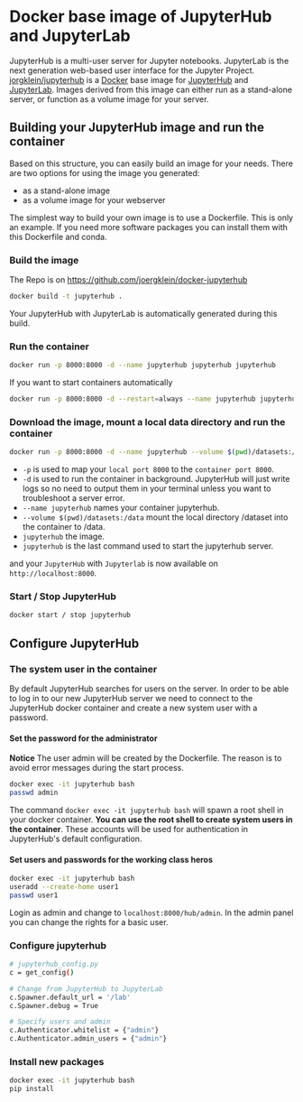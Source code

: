 # Docker base image of JupyterHub and JupyterLab

JupyterHub is a multi-user server for Jupyter notebooks. JupyterLab is the next
generation web-based user interface for the Jupyter Project.
[jorgklein/jupyterhub][1] is a [Docker][2] base image for [JupyterHub][3] and
[JupyterLab][4]. Images derived from this image can either run as a stand-alone
server, or function as a volume image for your server.

[1]: https://hub.docker.com/r/joergklein/jupyterhub
[2]: https://docker.com
[3]: https://jupyterhub.readthedocs.io/en/stable
[4]: https://jupyterlab.readthedocs.io/en/stable

## Building your JupyterHub image and run the container

Based on this structure, you can easily build an image for your needs. There
are two options for using the image you generated:

- as a stand-alone image
- as a volume image for your webserver

The simplest way to build your own image is to use a Dockerfile. This is only
an example. If you need more software packages you can install them with this
Dockerfile and conda.

### Build the image

The Repo is on https://github.com/joergklein/docker-jupyterhub

```sh
docker build -t jupyterhub .
```

Your JupyterHub with JupyterLab is automatically generated during this build.

### Run the container

```sh
docker run -p 8000:8000 -d --name jupyterhub jupyterhub jupyterhub
```

If you want to start containers automatically

```sh
docker run -p 8000:8000 -d --restart=always --name jupyterhub jupyterhub jupyterhub
```

### Download the image, mount a local data directory and run the container

```sh
docker run -p 8000:8000 -d --name jupyterhub --volume $(pwd)/datasets:/home/admin/data jupyterhub jupyterhub
```

- `-p` is used to map your `local port 8000` to the `container port 8000`.
- `-d` is used to run the container in background. JupyterHub will just write
  logs so no need to output them in your terminal unless you want to troubleshoot
  a server error.
- `--name jupyterhub` names your container jupyterhub.
- `--volume $(pwd)/datasets:/data` mount the local directory /dataset into the container to /data.
- `jupyterhub` the image.
- `jupyterhub` is the last command used to start the jupyterhub server.

and your `JupyterHub` with `Jupyterlab` is now available on
`http://localhost:8000`.

### Start / Stop JupyterHub

```sh
docker start / stop jupyterhub
```

## Configure JupyterHub

### The system user in the container

By default JupyterHub searches for users on the server. In order to be able to
log in to our new JupyterHub server we need to connect to the JupyterHub docker
container and create a new system user with a password.

#### Set the password for the administrator

**Notice** The user admin will be created by the Dockerfile. The reason is to
avoid error messages during the start process.

```sh
docker exec -it jupyterhub bash
passwd admin
```

The command `docker exec -it jupyterhub bash` will spawn a root shell in your
docker container. **You can use the root shell to create system users in the
container**. These accounts will be used for authentication in JupyterHub's
default configuration.

#### Set users and passwords for the working class heros

```sh
docker exec -it jupyterhub bash
useradd --create-home user1
passwd user1
```

Login as admin and change to `localhost:8000/hub/admin`. In the admin panel you
can change the rights for a basic user.

### Configure jupyterhub

```sh
# jupyterhub_config.py
c = get_config()

# Change from JupyterHub to JupyterLab
c.Spawner.default_url = '/lab'
c.Spawner.debug = True

# Specify users and admin
c.Authenticator.whitelist = {"admin"}
c.Authenticator.admin_users = {"admin"}
```

### Install new packages

```sh
docker exec -it jupyterhub bash
pip install
```
